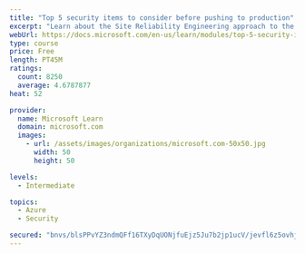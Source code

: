 ```yaml
---
title: "Top 5 security items to consider before pushing to production"
excerpt: "Learn about the Site Reliability Engineering approach to the challenge of assuring reliability and gain a better understanding of why it matters."
webUrl: https://docs.microsoft.com/en-us/learn/modules/top-5-security-items-to-consider/
type: course
price: Free
length: PT45M
ratings:
  count: 8250
  average: 4.6787877
heat: 52

provider:
  name: Microsoft Learn
  domain: microsoft.com
  images:
    - url: /assets/images/organizations/microsoft.com-50x50.jpg
      width: 50
      height: 50

levels:
  - Intermediate

topics:
  - Azure
  - Security

secured: "bnvs/blsPPvYZ3ndmQFf16TXyDqUONjfuEjz5Ju7b2jp1ucV/jevfl6z5ovhjORCJhqcg17B1NMvS4Y9ezwWdLYmoaOHg91/N4nHBIyJQfeCbVqcLvV+HM5ChxOfN+S3+dNM3ohBJ3f01chGgX9ldpM0ZRAcpP4ncHgRXekl2S5b5dtdy8qi5JznikLdeus7eO+PgXuPBzjAeyvCv+6daBpu/+0zpfFbh+EcOq2AJfI2ptylBjQiId1e39NoD7TPGuhbDnVeqYsj4mpXqeSBJn+pj84hX7nDrtr3DFOqTyhGz+MN5phvpJ9OZCq5NawAXmoA1x/ZLgsAwfomUKzX+tHk0m1T0tKZZyKEm9u28dq78pr62IOtE5S3R0dBAhL4wb8dqw3LunmlXQcWeDJCFMgx707aw8k1jbQdVBk84Bo=;9O4ufLznJjnq7O3tX2+uHA=="
---
```


